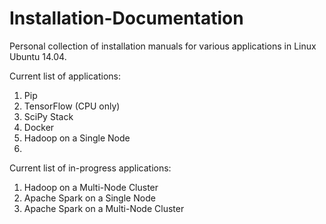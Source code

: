 # Installation-Documentation
Personal collection of installation manuals for various applications in Linux Ubuntu 14.04.

Current list of applications:
  1. Pip
  2. TensorFlow (CPU only)
  3. SciPy Stack
  4. Docker
  5. Hadoop on a Single Node
  6. 
  
Current list of in-progress applications:
  1. Hadoop on a Multi-Node Cluster
  2. Apache Spark on a Single Node
  3. Apache Spark on a Multi-Node Cluster
